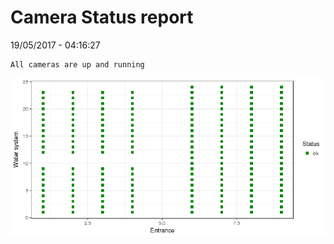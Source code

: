 Camera Status report
================
19/05/2017 - 04:16:27

    All cameras are up and running

![](camreport_files/figure-markdown_github/unnamed-chunk-2-1.png)
